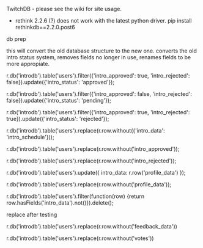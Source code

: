 TwitchDB - please see the wiki for site usage.


- rethink 2.2.6 (?) does not work with the latest python driver. pip install rethinkdb==2.2.0.post6


db prep

this will convert the old database structure to the new one. converts the old intro status system, removes fields no longer in use, renames fields to be more appropiate.

 r.db('introdb').table('users').filter({'intro_approved': true, 'intro_rejected': false}).update({'intro_status': 'approved'});

 r.db('introdb').table('users').filter({'intro_approved': false, 'intro_rejected': false}).update({'intro_status': 'pending'});

 r.db('introdb').table('users').filter({'intro_approved': true, 'intro_rejected': true}).update({'intro_status': 'rejected'});

 r.db('introdb').table('users').replace(r.row.without({'intro_data': 'intro_schedule'}));

 r.db('introdb').table('users').replace(r.row.without('intro_approved'));

 r.db('introdb').table('users').replace(r.row.without('intro_rejected'));

 r.db('introdb').table('users').update({ intro_data: r.row('profile_data') });

 r.db('introdb').table('users').replace(r.row.without('profile_data'));

 r.db('introdb').table('users').filter(function(row) {return row.hasFields('intro_data').not()}).delete();

replace after testing

 r.db('introdb').table('users').replace(r.row.without('feedback_data'))

 r.db('introdb').table('users').replace(r.row.without('votes'))
